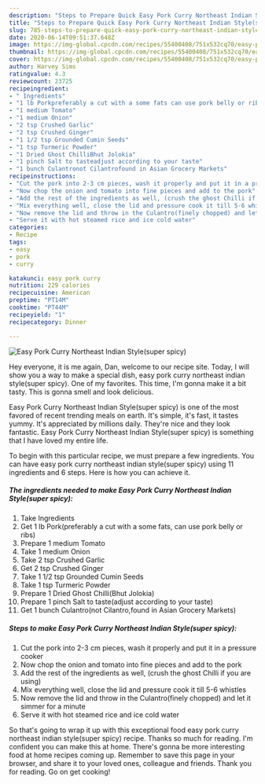 ```yaml
---
description: "Steps to Prepare Quick Easy Pork Curry Northeast Indian Style(super spicy)"
title: "Steps to Prepare Quick Easy Pork Curry Northeast Indian Style(super spicy)"
slug: 785-steps-to-prepare-quick-easy-pork-curry-northeast-indian-stylesuper-spicy
date: 2020-06-14T09:51:37.648Z
image: https://img-global.cpcdn.com/recipes/55400408/751x532cq70/easy-pork-curry-northeast-indian-stylesuper-spicy-recipe-main-photo.jpg
thumbnail: https://img-global.cpcdn.com/recipes/55400408/751x532cq70/easy-pork-curry-northeast-indian-stylesuper-spicy-recipe-main-photo.jpg
cover: https://img-global.cpcdn.com/recipes/55400408/751x532cq70/easy-pork-curry-northeast-indian-stylesuper-spicy-recipe-main-photo.jpg
author: Harvey Sims
ratingvalue: 4.3
reviewcount: 23725
recipeingredient:
- " Ingredients"
- "1 lb Porkpreferably a cut with a some fats can use pork belly or ribs"
- "1 medium Tomato"
- "1 medium Onion"
- "2 tsp Crushed Garlic"
- "2 tsp Crushed Ginger"
- "1 1/2 tsp Grounded Cumin Seeds"
- "1 tsp Turmeric Powder"
- "1 Dried Ghost ChilliBhut Jolokia"
- "1 pinch Salt to tasteadjust according to your taste"
- "1 bunch Culantronot Cilantrofound in Asian Grocery Markets"
recipeinstructions:
- "Cut the pork into 2-3 cm pieces, wash it properly and put it in a pressure cooker"
- "Now chop the onion and tomato into fine pieces and add to the pork"
- "Add the rest of the ingredients as well, (crush the ghost Chilli if you are using)"
- "Mix everything well, close the lid and pressure cook it till 5-6 whistles"
- "Now remove the lid and throw in the Culantro(finely chopped) and let it simmer for a minute"
- "Serve it with hot steamed rice and ice cold water"
categories:
- Recipe
tags:
- easy
- pork
- curry

katakunci: easy pork curry 
nutrition: 229 calories
recipecuisine: American
preptime: "PT14M"
cooktime: "PT44M"
recipeyield: "1"
recipecategory: Dinner

---
```



![Easy Pork Curry Northeast Indian Style(super spicy)](https://img-global.cpcdn.com/recipes/55400408/751x532cq70/easy-pork-curry-northeast-indian-stylesuper-spicy-recipe-main-photo.jpg)

Hey everyone, it is me again, Dan, welcome to our recipe site. Today, I will show you a way to make a special dish, easy pork curry northeast indian style(super spicy). One of my favorites. This time, I'm gonna make it a bit tasty. This is gonna smell and look delicious.

Easy Pork Curry Northeast Indian Style(super spicy) is one of the most favored of recent trending meals on earth. It's simple, it's fast, it tastes yummy. It's appreciated by millions daily. They're nice and they look fantastic. Easy Pork Curry Northeast Indian Style(super spicy) is something that I have loved my entire life.




To begin with this particular recipe, we must prepare a few ingredients. You can have easy pork curry northeast indian style(super spicy) using 11 ingredients and 6 steps. Here is how you can achieve it.

<!--inarticleads1-->

##### The ingredients needed to make Easy Pork Curry Northeast Indian Style(super spicy):

1. Take  Ingredients
1. Get 1 lb Pork(preferably a cut with a some fats, can use pork belly or ribs)
1. Prepare 1 medium Tomato
1. Take 1 medium Onion
1. Take 2 tsp Crushed Garlic
1. Get 2 tsp Crushed Ginger
1. Take 1 1/2 tsp Grounded Cumin Seeds
1. Take 1 tsp Turmeric Powder
1. Prepare 1 Dried Ghost Chilli(Bhut Jolokia)
1. Prepare 1 pinch Salt to taste(adjust according to your taste)
1. Get 1 bunch Culantro(not Cilantro,found in Asian Grocery Markets)




<!--inarticleads2-->

##### Steps to make Easy Pork Curry Northeast Indian Style(super spicy):

1. Cut the pork into 2-3 cm pieces, wash it properly and put it in a pressure cooker
1. Now chop the onion and tomato into fine pieces and add to the pork
1. Add the rest of the ingredients as well, (crush the ghost Chilli if you are using)
1. Mix everything well, close the lid and pressure cook it till 5-6 whistles
1. Now remove the lid and throw in the Culantro(finely chopped) and let it simmer for a minute
1. Serve it with hot steamed rice and ice cold water




So that's going to wrap it up with this exceptional food easy pork curry northeast indian style(super spicy) recipe. Thanks so much for reading. I'm confident you can make this at home. There's gonna be more interesting food at home recipes coming up. Remember to save this page in your browser, and share it to your loved ones, colleague and friends. Thank you for reading. Go on get cooking!
